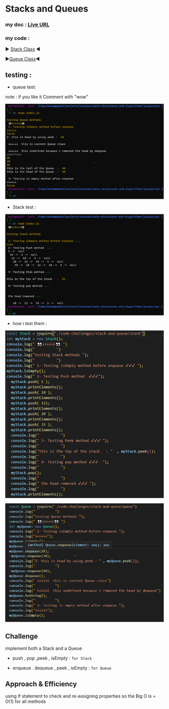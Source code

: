 # Stacks and Queues

### my doc : [Live URL](https://mohammadsh96.github.io/reading-notes/StacksAndQueues.html)

### my code :
▶ [Stack Class](./stack.js) ◀

▶[Queue Class](queue.js)◀

 ## testing :

 - queue test:

 note : if you like it Comment with "wow"

![Queue](queuetest.png)

- Stack test :

![stack](Stacktest.png)

- how i test them :

![indexS](indexStack.png)

![indexQ](indexQueue.png)


## Challenge

 implement both a Stack and a Queue

 - push , pop ,peek , isEmpty : `for Stack`

- enqueue . dequeue , peek , isEmpty : `for Queue`

## Approach & Efficiency

using If statement to check  and  re-assigning properties
 so the Big O is  = O(1) for all methods

